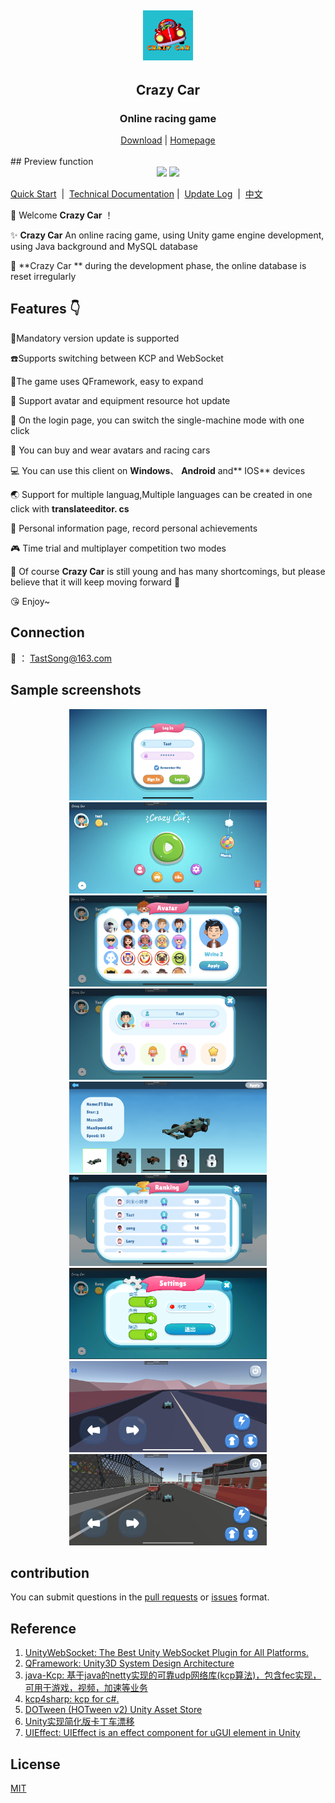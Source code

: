 <div align="center">
  <h2 href="https://github.com/TastSong/CrazyCar">
    <img src="./SamplePictures/CrazyCarIcon.png"  width="80px" height="80px">
  </h2>
  <h2 align="center">
    Crazy Car
  </h1>
  <h3 align="center">
    Online racing game
  </h3>
    <a href = "https://github.com/TastSong/CrazyCar/releases">Download</a> | <a href = "https://github.com/TastSong/CrazyCar/releases">Homepage</a> <br>
<a>
    <img src="https://img.shields.io/github/stars/TastSong/CrazyCar?style=plastic" alt="">
    </a>
<a>
    <img src="https://img.shields.io/github/forks/TastSong/CrazyCar?color=09F709&label=forks&style=plastic" alt="">
  </a> 
<a>
    <img src="https://img.shields.io/github/license/TastSong/CrazyCar?color=22DDB8&label=license&style=plastic" alt="">
  </a> 
<a>
    <img src="https://img.shields.io/github/commit-activity/m/TastSong/CrazyCar?color=AA8855&label=commit-activity&style=plasticc"alt="">
  </a> 
<a>
    <img src="https://img.shields.io/github/last-commit/TastSong/Crazycar?color=%231AE66B&label=last-commit&style=plastic" alt="">
  </a>
</div>
## Preview function

<div  align="center">  
  <a><img src="./SamplePictures/Preview.gif"></a>
  <a><img src="./SamplePictures/Match.gif"></a>
</div> 



[Quick Start](./README_QuickStart.md)&nbsp;  | &nbsp;[Technical Documentation](./README_Dev.md)&nbsp;| &nbsp;[Update Log](https://github.com/TastSong/CrazyCar/releases)&nbsp; | &nbsp;[中文](./README.md)

:clap:  Welcome **Crazy Car** ！ 

:sparkles: **Crazy Car** An online racing game, using Unity game engine development, using Java background and MySQL database 

:loudspeaker: **Crazy Car ** during the development phase, the online database is reset irregularly

## Features :point_down:
:pushpin:Mandatory version update is supported

:telephone:Supports switching between KCP and WebSocket  

:hammer:The game uses QFramework, easy to expand

:sunrise: Support avatar and equipment resource hot update

:rocket:  On the login page, you can switch the single-machine mode with one click

:car:  You can buy and wear avatars and racing cars

:computer: You can use this client on **Windows**、 **Android** and** IOS** devices

:earth_asia:  Support for multiple languag,Multiple languages can be created in one click with **translateeditor. cs**

:page_facing_up:  Personal information page, record personal achievements

:video_game:  Time trial and multiplayer competition two modes

:seedling: Of course **Crazy Car** is still young and has many shortcomings, but please believe that it will keep moving forward   :running:

:kissing_heart: Enjoy~

## Connection
:email: ： TastSong@163.com

## Sample screenshots
<div  align="center">  
    <a><img src="./SamplePictures/Login.JPG"  width="316px" height="146px" title="Login"></a>
    <a><img src="./SamplePictures/Homepage.png" width="316px" height="146px" title="Homepage"></a>
    <a><img src="./SamplePictures/Avatar.png" width="316px" height="146px" title="Avatar"></a>
    <a><img src="./SamplePictures/Profile.png" width="316px" height="146px" title="Profile"></a>
    <a><img src="./SamplePictures/Equip.png" width="316px" height="146px" title="Equip"></a>
    <a><img src="./SamplePictures/Rank.png" width="316px" height="146px" title="Rank"></a>
    <a><img src="./SamplePictures/Setting.png" width="316px" height="146px" title="Setting"></a>
    <a><img src="./SamplePictures/TimeTrial.png" width="316px" height="146px" title="TimeTrial"></a>
    <a><img src="./SamplePictures/Match.png" width="316px" height="146px" title="Login"></a>
</div> 



## contribution
You can submit questions in the  [pull requests](https://github.com/TastSong/CrazyCar/pulls) or [issues](https://github.com/TastSong/CrazyCar/issues) format.

## Reference

1. [UnityWebSocket: The Best Unity WebSocket Plugin for All Platforms. ](https://github.com/psygames/UnityWebSocket)
2. [QFramework: Unity3D System Design Architecture ](https://github.com/liangxiegame/QFramework)
3. [java-Kcp: 基于java的netty实现的可靠udp网络库(kcp算法)，包含fec实现，可用于游戏，视频，加速等业务 ](https://github.com/l42111996/java-Kcp)
4. [kcp4sharp: kcp for c#. ](https://github.com/beykery/kcp4sharp)
5. [DOTween (HOTween v2) Unity Asset Store](https://assetstore.unity.com/packages/tools/animation/dotween-hotween-v2-27676)
6. [Unity实现简化版卡丁车漂移](https://zhuanlan.zhihu.com/p/95013367)
6. [UIEffect: UIEffect is an effect component for uGUI element in Unity](https://github.com/mob-sakai/UIEffect)


## License
[MIT](https://github.com/TastSong/CrazyCar/blob/master/LICENSE)

